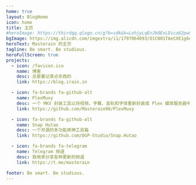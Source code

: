 ```yaml
---
home: true
layout: BlogHome
icon: home
title: 主页
#heroImage: https://thirdqq.qlogo.cn/g?b=sdk&k=LohjyLqEnJb0ExLDica62pw&s=5&t=1513122185
bgImage: https://img.alicdn.com/imgextra/i1/1797064093/O1CN01TAeCXE1g6e2aC87v6_!!1797064093.png
heroText: Masterain 的主页
tagline: Be smart. Be studious.
heroFullScreen: true
projects:
  - icon: /favicon.ico
    name: 博客
    desc: 总是要记录点东西的
    link: https://blog.irain.in

  - icon: fa-brands fa-github-alt
    name: PlexMuxy
    desc: 一个 MKV 封装工具以将视频、字幕、音轨和字体重新封装成 Plex 媒体服务器中最佳实践的媒体文件
    link: https://github.com/Masterain98/PlexMuxy

  - icon: fa-brands fa-github-alt
    name: Snap Hutao
    desc: 一个开源的多功能原神工具箱
    link: https://github.com/DGP-Studio/Snap.Hutao

  - icon: fa-brands fa-telegram
    name: Telegram 频道
    desc: 我用来分享各种更新的频道
    link: https://t.me/masterain

footer: Be smart. Be studious.
---
```



